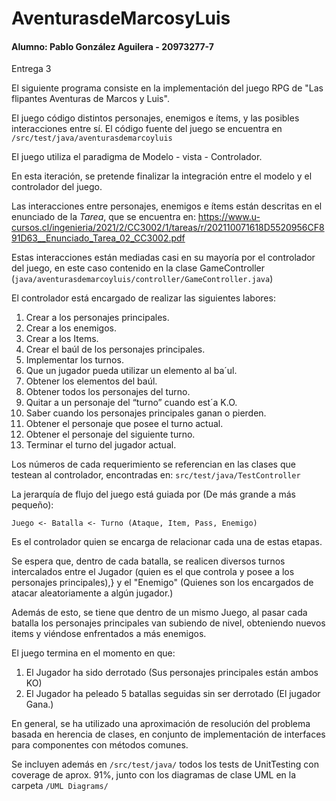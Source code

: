 # AventurasdeMarcosyLuis

#### Alumno: Pablo González Aguilera - 20973277-7

Entrega 3

El siguiente programa consiste en la implementación del juego RPG de "Las flipantes Aventuras de Marcos y Luis". 

El juego código distintos personajes, enemigos e ítems, y las posibles interacciones entre sí. El código fuente del juego se encuentra en `/src/test/java/aventurasdemarcoyluis` 

El juego utiliza el paradigma de Modelo - vista - Controlador.

En esta iteración, se pretende finalizar la integración entre el modelo y el controlador del juego.

Las interacciones entre personajes, enemigos e ítems están descritas en el enunciado de la _Tarea_, que se encuentra en: https://www.u-cursos.cl/ingenieria/2021/2/CC3002/1/tareas/r/202110071618D5520956CF891D63__Enunciado_Tarea_02_CC3002.pdf

Estas interacciones están mediadas casi en su mayoría por el controlador del juego, en este caso contenido en la clase GameController (`java/aventurasdemarcoyluis/controller/GameController.java`)

El controlador está encargado de realizar las siguientes labores:

1. Crear a los personajes principales.
2. Crear a los enemigos.
3. Crear a los Items.
4. Crear el baúl de los personajes principales.
5. Implementar los turnos.
6. Que un jugador pueda utilizar un elemento al ba´ul.
7. Obtener los elementos del baúl. 
8. Obtener todos los personajes del turno. 
9. Quitar a un personaje del “turno” cuando est´a K.O. 
10. Saber cuando los personajes principales ganan o pierden. 
11. Obtener el personaje que posee el turno actual. 
12. Obtener el personaje del siguiente turno. 
13. Terminar el turno del jugador actual.

Los números de cada requerimiento se referencian en las clases que testean al controlador, encontradas en: `src/test/java/TestController`

La jerarquía de flujo del juego está guiada por (De más grande a más pequeño):

``Juego <- Batalla <- Turno (Ataque, Item, Pass, Enemigo)``

Es el controlador quien se encarga de relacionar cada una de estas etapas.

Se espera que, dentro de cada batalla, se realicen diversos turnos intercalados entre el Jugador (quien es el que controla y posee a los personajes principales),}
y el "Enemigo" (Quienes son los encargados de atacar aleatoriamente a algún jugador.)

Además de esto, se tiene que dentro de un mismo Juego, al pasar cada batalla los personajes principales van subiendo de nivel, 
obteniendo nuevos items y viéndose enfrentados a más enemigos.

El juego termina en el momento en que:
    
1. El Jugador ha sido derrotado (Sus personajes principales están ambos KO)
2. El Jugador ha peleado 5 batallas seguidas sin ser derrotado (El jugador Gana.)


En general, se ha utilizado una aproximación de resolución del problema basada en herencia de clases, en conjunto de implementación de interfaces para componentes con métodos comunes.

Se incluyen además en `/src/test/java/` todos los tests de UnitTesting con coverage de aprox. 91%, junto con los diagramas de clase UML en la carpeta `/UML Diagrams/`